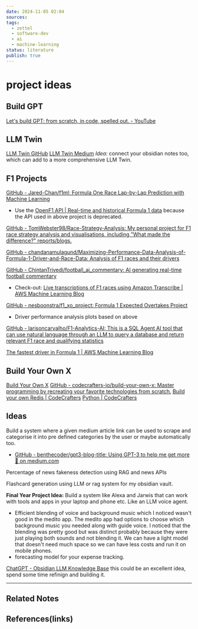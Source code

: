 ```yaml
---
date: 2024-11-05 02:04
sources: 
tags:
  - zettel
  - software-dev
  - ai
  - machine-learning
status: literature
publish: true
---
```

# project ideas

## Build GPT
[Let's build GPT: from scratch, in code, spelled out. - YouTube](https://youtu.be/kCc8FmEb1nY?si=aQM6e6ig9-471Pgc)

## LLM Twin
[LLM Twin GitHub](https://github.com/decodingml/llm-twin-course)
[LLM Twin Medium](https://medium.com/decodingml/an-end-to-end-framework-for-production-ready-llm-systems-by-building-your-llm-twin-2cc6bb01141f)
*Idea:* connect your obsidian notes too, which can add to a more comprehensive LLM Twin.

## F1 Projects
[GitHub - Jared-Chan/f1ml: Formula One Race Lap-by-Lap Prediction with Machine Learning](https://github.com/Jared-Chan/f1ml)
- Use the [OpenF1 API | Real-time and historical Formula 1 data](https://openf1.org/) because the API used in above project is deprecated. 

[GitHub - TomWebster98/Race-Strategy-Analysis: My personal project for F1 race strategy analysis and visualisations, including "What made the difference?" reports/blogs.](https://github.com/TomWebster98/Race-Strategy-Analysis)

[GitHub - chandanamulagund/Maximizing-Performance-Data-Analysis-of-Formula-1-Driver-and-Race-Data: Analysis of F1 races and their drivers](https://github.com/chandanamulagund/Maximizing-Performance-Data-Analysis-of-Formula-1-Driver-and-Race-Data)

[GitHub - ChintanTrivedi/football\_ai\_commentary: AI generating real-time football commentary](https://github.com/ChintanTrivedi/football_ai_commentary?)
- Check-out: [Live transcriptions of F1 races using Amazon Transcribe | AWS Machine Learning Blog](https://aws.amazon.com/blogs/machine-learning/live-transcriptions-of-f1-races-using-amazon-transcribe/)

[GitHub - nesboonstra/f1\_xo\_project: Formula 1 Expected Overtakes Project](https://github.com/nesboonstra/f1_xo_project)
- Driver performance analysis plots based on above

[GitHub - larisoncarvalho/F1-Analytics-AI: This is a SQL Agent AI tool that can use natural language through an LLM to query a database and return relevant F1 race and qualifying statistics](https://github.com/larisoncarvalho/F1-Analytics-AI)

[The fastest driver in Formula 1 | AWS Machine Learning Blog](https://aws.amazon.com/blogs/machine-learning/the-fastest-driver-in-formula-1/)

## Build Your Own X
[Build Your Own X](https://build-your-own-x.vercel.app/)
[GitHub - codecrafters-io/build-your-own-x: Master programming by recreating your favorite technologies from scratch.](https://github.com/codecrafters-io/build-your-own-x)
[Build your own Redis | CodeCrafters](https://app.codecrafters.io/courses/redis/overview)
[Python | CodeCrafters](https://app.codecrafters.io/tracks/python)

## Ideas
Build a system where a given medium article link can be used to scrape and categorise it into pre defined categories by the user or maybe automatically too. 
- [GitHub - benthecoder/gpt3-blog-title: Using GPT-3 to help me get more 👏 on medium.com](https://github.com/benthecoder/gpt3-blog-title?tab=readme-ov-file)

Percentage of news fakeness detection using RAG and news APIs

Flashcard generation using LLM or rag system for my obsidian vault. 

**Final Year Project Idea:** Build a system like Alexa and Jarwis that can work with tools and apps in your laptop and phone etc. Like an LLM voice agent. 

- Efficient blending of voice and background music which I noticed wasn't good in the medito app. The medito app had options to choose which background music you needed along with guide voice. I noticed that the blending was pretty good but was distinct probably because they were just playing both sounds and not blending it. We can have a light model that doesn't need much space so we can have less costs and run it on mobile phones. 
- forecasting model for your expense tracking. 

[ChatGPT - Obsidian LLM Knowledge Base](https://chatgpt.com/share/670e9c42-c04c-8013-b200-915723455902) this could be an excellent idea, spend some time refinign and building it. 

---
## Related Notes

## References(links)
